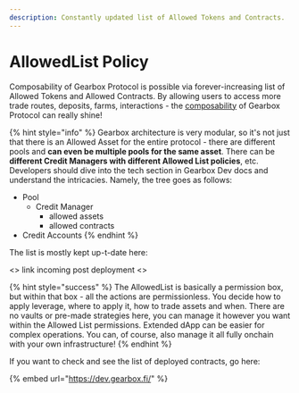 ```yaml
---
description: Constantly updated list of Allowed Tokens and Contracts.
---
```


# AllowedList Policy

Composability of Gearbox Protocol is possible via forever-increasing list of Allowed Tokens and Allowed Contracts. By allowing users to access more trade routes, deposits, farms, interactions - the [composability](../../../what-can-you-do-with-leverage-2.0.md) of Gearbox Protocol can really shine!&#x20;

{% hint style="info" %}
Gearbox architecture is very modular, so it's not just that there is an Allowed Asset for the entire protocol - there are different pools and **can even be multiple pools for the same asset**. There can be **different Credit Managers with different Allowed List policies**, etc. Developers should dive into the tech section in Gearbox Dev docs and understand the intricacies. Namely, the tree goes as follows:

* Pool
  * Credit Manager
    * allowed assets
    * allowed contracts
* Credit Accounts
{% endhint %}

The list is mostly kept up-t-date here:

<> link incoming post deployment <>

{% hint style="success" %}
The AllowedList is basically a permission box, but within that box - all the actions are permissionless. You decide how to apply leverage, where to apply it, how to trade assets and when. There are no vaults or pre-made strategies here, you can manage it however you want within the Allowed List permissions. Extended dApp can be easier for complex operations. You can, of course, also manage it all fully onchain with your own infrastructure!
{% endhint %}

If you want to check and see the list of deployed contracts, go here:

{% embed url="https://dev.gearbox.fi/" %}
